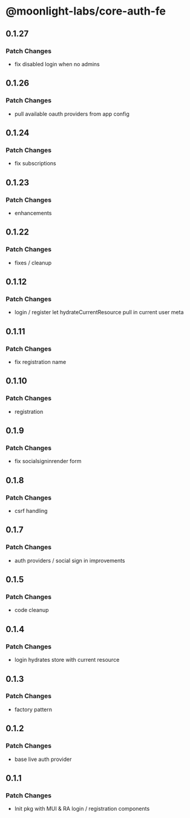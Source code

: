 # @moonlight-labs/core-auth-fe

## 0.1.27

### Patch Changes

- fix disabled login when no admins

## 0.1.26

### Patch Changes

- pull available oauth providers from app config

## 0.1.24

### Patch Changes

- fix subscriptions

## 0.1.23

### Patch Changes

- enhancements

## 0.1.22

### Patch Changes

- fixes / cleanup

## 0.1.12

### Patch Changes

- login / register let hydrateCurrentResource pull in current user meta

## 0.1.11

### Patch Changes

- fix registration name

## 0.1.10

### Patch Changes

- registration

## 0.1.9

### Patch Changes

- fix socialsigninrender form

## 0.1.8

### Patch Changes

- csrf handling

## 0.1.7

### Patch Changes

- auth providers / social sign in improvements

## 0.1.5

### Patch Changes

- code cleanup

## 0.1.4

### Patch Changes

- login hydrates store with current resource

## 0.1.3

### Patch Changes

- factory pattern

## 0.1.2

### Patch Changes

- base live auth provider

## 0.1.1

### Patch Changes

- Init pkg with MUI & RA login / registration components
